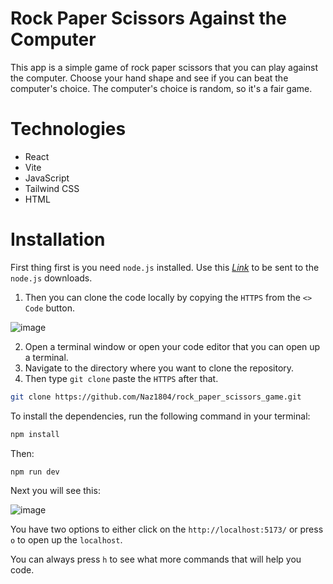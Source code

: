 # Rock Paper Scissors Against the Computer
This app is a simple game of rock paper scissors that you can play against the computer. Choose your hand shape and see if you can beat the computer's choice. The computer's choice is random, so it's a fair game.

# Technologies
* React
* Vite
* JavaScript
* Tailwind CSS
* HTML

# Installation
First thing first is you need `node.js` installed. Use this _[Link](https://nodejs.org/)_ to be sent to the `node.js` downloads.

1. Then you can clone the code locally by copying the `HTTPS` from the `<> Code` button.

![image](https://github.com/Naz1804/rock_paper_scissors_game/assets/121124109/a88d6b1a-050c-470f-b320-e00a5de13fa5)

2. Open a terminal window or open your code editor that you can open up a terminal.
3. Navigate to the directory where you want to clone the repository.
4. Then type `git clone` paste the `HTTPS` after that.
   
```sh
git clone https://github.com/Naz1804/rock_paper_scissors_game.git
```


To install the dependencies, run the following command in your terminal:

```sh
npm install
```

Then:

```sh
npm run dev
```

Next you will see this:

![image](https://github.com/Naz1804/todolist/assets/121124109/10254502-15b6-43a2-b1dc-ede50c3cd804)

You have two options to either click on the `http://localhost:5173/` or press `o` to open up the `localhost`.

You can always press `h` to see what more commands that will help you code.
